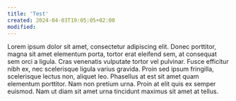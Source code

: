 ```yaml
---
title: 'Test'
created: 2024-04-03T19:05:05+02:00
modified:
---
```


Lorem ipsum dolor sit amet, consectetur adipiscing elit. Donec porttitor, magna sit amet elementum porta, tortor erat eleifend sem, at consequat sem orci a ligula. Cras venenatis vulputate tortor vel pulvinar. Fusce efficitur nibh ex, nec scelerisque ligula varius gravida. Proin sed ipsum fringilla, scelerisque lectus non, aliquet leo. Phasellus at est sit amet quam elementum porttitor. Nam non pretium urna. Proin at elit quis ex semper euismod. Nam ut diam sit amet urna tincidunt maximus sit amet at tellus.
